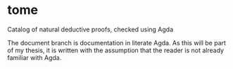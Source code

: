 # tome
Catalog of natural deductive proofs, checked using Agda

The document branch is documentation in literate Agda. As this will be part of
my thesis, it is written with the assumption that the reader is not already
familiar with Agda.
